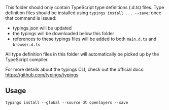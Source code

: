 This folder should only contain TypeScript type definitions (.d.ts) files.
Type definition files should be installed using `typings install ... --save`; once that command is issued:
* typings.json will be updated
* the typings will be downloaded below this folder
* references to these typings files will be added to both `main.d.ts` and `browser.d.ts`

All type definition files in this folder will automatically be picked up by the TypeScript compiler.

For more details about the typings CLI, check out the official docs: https://github.com/typings/typings


## Usage

`typings install --global --source dt openlayers --save`
